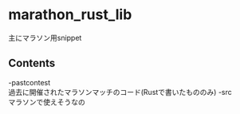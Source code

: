 # marathon_rust_lib
主にマラソン用snippet

## Contents
-pastcontest  
過去に開催されたマラソンマッチのコード(Rustで書いたもののみ)
-src  
マラソンで使えそうなの